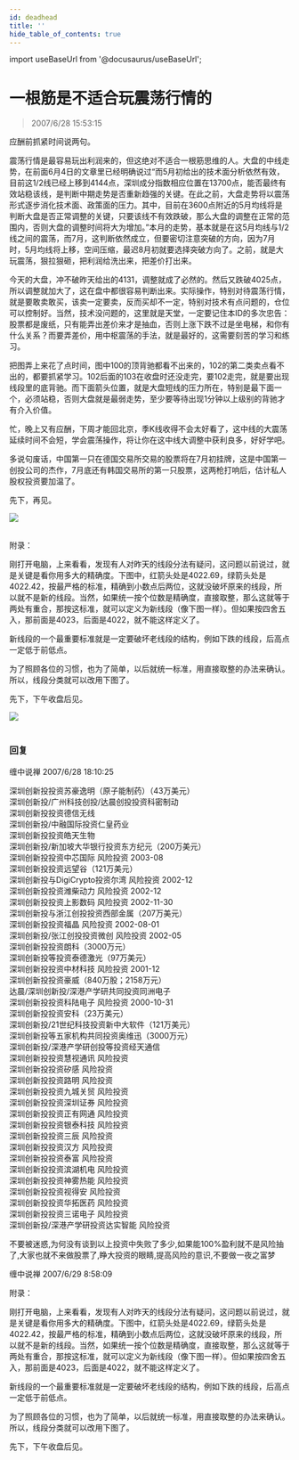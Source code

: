 ```yaml
---
id: deadhead 
title: ''
hide_table_of_contents: true
---
```


import useBaseUrl from '@docusaurus/useBaseUrl';

# 一根筋是不适合玩震荡行情的

> 2007/6/28 15:53:15

<div style={{color: '#FF0000', fontWeight: '500'}}>

应酬前抓紧时间说两句。
 
震荡行情是最容易玩出利润来的，但这绝对不适合一根筋思维的人。大盘的中线走势，在前面6月4日的文章里已经明确说过“而5月初给出的技术面分析依然有效，目前这1/2线已经上移到4144点，深圳成分指数相应位置在13700点，能否最终有效站稳该线，是判断中期走势是否重新趋强的关键。在此之前，大盘走势将以震荡形式逐步消化技术面、政策面的压力。其中，目前在3600点附近的5月均线将是判断大盘是否正常调整的关键，只要该线不有效跌破，那么大盘的调整在正常的范围内，否则大盘的调整时间将大为增加。”本月的走势，基本就是在这5月均线与1/2线之间的震荡，而7月，这判断依然成立，但要密切注意突破的方向，因为7月时，5月均线将上移，空间压缩，最迟8月初就要选择突破方向了。之前，就是大玩震荡，狠拉狠砸，把利润给洗出来，把差价打出来。
 
今天的大盘，冲不破昨天给出的4131，调整就成了必然的。然后又跌破4025点，所以调整就加大了，这在盘中都很容易判断出来。实际操作，特别对待震荡行情，就是要敢卖敢买，该卖一定要卖，反而买却不一定，特别对技术有点问题的，仓位可以控制好。当然，技术没问题的，这里就是天堂，一定要记住本ID的多次忠告：股票都是废纸，只有能弄出差价来才是抽血，否则上涨下跌不过是坐电梯，和你有什么关系？而要弄差价，用中枢震荡的手法，就是最好的，这需要刻苦的学习和练习。
 
把图弄上来花了点时间，图中100的顶背驰都看不出来的，102的第二类卖点看不出的，都要抓紧学习。102后面的103在收盘时还没走完，要102走完，就是要出现线段里的底背驰。而下面箭头位置，就是大盘短线的压力所在，特别是最下面一个，必须站稳，否则大盘就是最弱走势，至少要等待出现1分钟以上级别的背驰才有介入价值。
 
忙，晚上又有应酬，下周才能回北京，季K线收得不会太好看了，这中线的大震荡延续时间不会短，学会震荡操作，将让你在这中线大调整中获利良多，好好学吧。
 
多说句废话，中国第一只在德国交易所交易的股票将在7月初挂牌，这是中国第一创投公司的杰作，7月底还有韩国交易所的第一只股票，这两枪打响后，估计私人股权投资要加温了。
 
先下，再见。
</div>

<div style={{textAlign: 'left'}}>
<img src={useBaseUrl('https://gateway.ipfscdn.io/ipfs/QmXSnds2BF97yuZwYAMLwrpjQcuPcm22WGsFmBJfWFTEUM/economics/deadhead/1.jpg')} /><br/><br/>
</div>

<div style={{color: '#FF0000', fontSize: 'x-large', fontWeight: '500'}}>

附录：
 
刚打开电脑，上来看看，发现有人对昨天的线段分法有疑问，这问题以前说过，就是关键是看你用多大的精确度。下图中，红箭头处是4022.69，绿箭头处是4022.42，按最严格的标准，精确到小数点后两位，这就没破坏原来的线段，所以就不是新的线段。当然，如果统一按个位数是精确度，直接取整，那么这就等于两处有重合，那按这标准，就可以定义为新线段（像下图一样）。但如果按四舍五入，那前面是4023，后面是4022，就不能这样定义了。
 
新线段的一个最重要标准就是一定要破坏老线段的结构，例如下跌的线段，后高点一定低于前低点。
 
为了照顾各位的习惯，也为了简单，以后就统一标准，用直接取整的办法来确认。所以，线段分类就可以改用下图了。
 
先下，下午收盘后见。
</div>

<div style={{textAlign: 'left'}}>
<img src={useBaseUrl('https://gateway.ipfscdn.io/ipfs/QmXSnds2BF97yuZwYAMLwrpjQcuPcm22WGsFmBJfWFTEUM/economics/deadhead/2.jpg')} /><br/><br/>
</div>

### 回复

<div class='blog-comment'>
<span class='blog-comment-chan'>缠中说禅</span> 2007/6/28 18:10:25<br/>

深圳创新投投资苏豪逸明（原子能制药）（43万美元）<br/>
深圳创新投/广州科技创投/达晨创投投资科密制动 <br/>
深圳创新投投资德信无线 <br/>
深圳创新投/中融国际投资仁皇药业 <br/>
深圳创新投投资皓天生物 <br/>
深圳创新投/新加坡大华银行投资东方纪元（200万美元） <br/>
深圳创新投投资中芯国际 风险投资 2003-08 <br/>
深圳创新投投资远望谷（121万美元） <br/>
深圳创新投与DigiCrypto投资尔湾 风险投资 2002-12 <br/>
深圳创新投投资潍柴动力 风险投资 2002-12 <br/>
深圳创新投投资上影数码 风险投资 2002-11-30 <br/>
深圳创新投与浙江创投投资西部金属（207万美元） <br/>
深圳创新投投资福晶 风险投资 2002-08-01 <br/>
深圳创新投/张江创投投资微创 风险投资 2002-05 <br/>
深圳创新投投资朗科（3000万元） <br/>
深圳创新投等投资泰德激光（97万美元） <br/>
深圳创新投投资中材科技 风险投资 2001-12 <br/>
深圳创新投投资豪威（840万股；2158万元） <br/>
达晨/深圳创新投/深港产学研共同投资同洲电子<br/>
深圳创新投投资科陆电子 风险投资 2000-10-31 <br/>
深圳创新投投资安科（23万美元） <br/>
深圳创新投/21世纪科技投资新中大软件（121万美元） <br/>
深圳创新投等五家机构共同投资奥维迅（3000万元） <br/>
深圳创新投/深港产学研创投等投资经天通信 <br/>
深圳创新投投资慧视通讯 风险投资 <br/>
深圳创新投投资矽感 风险投资 <br/>
深圳创新投投资路明 风险投资 <br/>
深圳创新投投资九城关贸 风险投资 <br/>
深圳创新投投资深圳证券 风险投资 <br/>
深圳创新投投资正有网通 风险投资 <br/>
深圳创新投投资银泰科技 风险投资 <br/>
深圳创新投投资三辰 风险投资 <br/>
深圳创新投投资汉方 风险投资 <br/>
深圳创新投投资泰富 风险投资 <br/>
深圳创新投投资滨湖机电 风险投资 <br/>
深圳创新投投资神雾热能 风险投资 <br/>
深圳创新投投资视得安 风险投资 <br/>
深圳创新投投资华拓医药 风险投资 <br/>
深圳创新投投资三诺电子 风险投资 <br/>
深圳创新投/深港产学研投资达实智能 风险投资 


不要被迷惑,为何没有谈到以上投资中失败了多少,如果能100%盈利就不是风险抽了,大家也就不来做股票了,睁大投资的眼睛,提高风险的意识,不要做一夜之富梦
</div>

<div class='blog-comment'>
<span class='blog-comment-chan'>缠中说禅</span> 2007/6/29 8:58:09<br/>

附录：
 
刚打开电脑，上来看看，发现有人对昨天的线段分法有疑问，这问题以前说过，就是关键是看你用多大的精确度。下图中，红箭头处是4022.69，绿箭头处是4022.42，按最严格的标准，精确到小数点后两位，这就没破坏原来的线段，所以就不是新的线段。当然，如果统一按个位数是精确度，直接取整，那么这就等于两处有重合，那按这标准，就可以定义为新线段（像下图一样）。但如果按四舍五入，那前面是4023，后面是4022，就不能这样定义了。
 
新线段的一个最重要标准就是一定要破坏老线段的结构，例如下跌的线段，后高点一定低于前低点。
 
为了照顾各位的习惯，也为了简单，以后就统一标准，用直接取整的办法来确认。所以，线段分类就可以改用下图了。
 
先下，下午收盘后见。

</div>